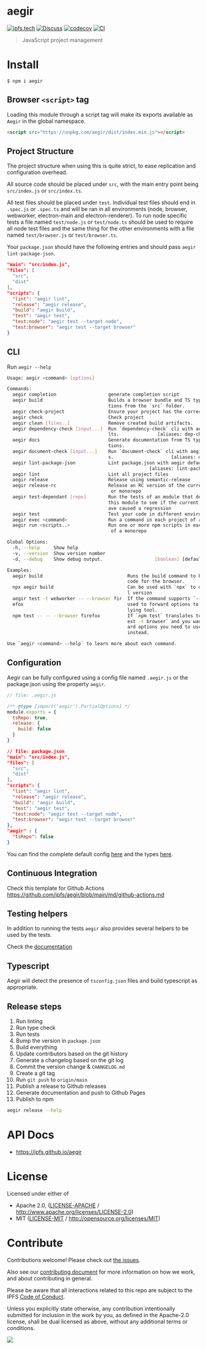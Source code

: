 # aegir

[![ipfs.tech](https://img.shields.io/badge/project-IPFS-blue.svg?style=flat-square)](https://ipfs.tech)
[![Discuss](https://img.shields.io/discourse/https/discuss.ipfs.tech/posts.svg?style=flat-square)](https://discuss.ipfs.tech)
[![codecov](https://img.shields.io/codecov/c/github/ipfs/aegir.svg?style=flat-square)](https://codecov.io/gh/ipfs/aegir)
[![CI](https://img.shields.io/github/actions/workflow/status/ipfs/aegir/js-test-and-release.yml?branch=main\&style=flat-square)](https://github.com/ipfs/aegir/actions/workflows/js-test-and-release.yml?query=branch%3Amain)

> JavaScript project management

# Install

```console
$ npm i aegir
```

## Browser `<script>` tag

Loading this module through a script tag will make its exports available as `Aegir` in the global namespace.

```html
<script src="https://unpkg.com/aegir/dist/index.min.js"></script>
```

## Project Structure

The project structure when using this is quite strict, to ease replication and configuration overhead.

All source code should be placed under `src`, with the main entry point being `src/index.js` or `src/index.ts`.

All test files should be placed under `test`. Individual test files should end in `.spec.js` or `.spec.ts` and will be ran in all environments (node, browser, webworker, electron-main and electron-renderer). To run node specific tests a file named `test/node.js` or `test/node.ts` should be used to require all node test files and the same thing for the other environments with a file named `test/browser.js` or `test/browser.ts`.

Your `package.json` should have the following entries and should pass `aegir lint-package-json`.

```json
"main": "src/index.js",
"files": [
  "src",
  "dist"
],
"scripts": {
  "lint": "aegir lint",
  "release": "aegir release",
  "build": "aegir build",
  "test": "aegir test",
  "test:node": "aegir test --target node",
  "test:browser": "aegir test --target browser"
}
```

## CLI

Run `aegir --help`

```bash
Usage: aegir <command> [options]

Commands:
  aegir completion                   generate completion script
  aegir build                        Builds a browser bundle and TS type declara
                                     tions from the `src` folder.
  aegir check-project                Ensure your project has the correct config.
  aegir check                        Check project
  aegir clean [files..]              Remove created build artifacts.
  aegir dependency-check [input...]  Run `dependency-check` cli with aegir defau
                                     lts.              [aliases: dep-check, dep]
  aegir docs                         Generate documentation from TS type declara
                                     tions.
  aegir document-check [input...]    Run `document-check` cli with aegir default
                                     s.                     [aliases: doc-check]
  aegir lint-package-json            Lint package.json with aegir defaults.
                                                    [aliases: lint-package, lpj]
  aegir lint                         Lint all project files
  aegir release                      Release using semantic-release
  aegir release-rc                   Release an RC version of the current module
                                      or monorepo
  aegir test-dependant [repo]        Run the tests of an module that depends on
                                     this module to see if the current changes h
                                     ave caused a regression
  aegir test                         Test your code in different environments
  aegir exec <command>               Run a command in each project of a monorepo
  aegir run <scripts..>              Run one or more npm scripts in each project
                                      of a monorepo

Global Options:
  -h, --help     Show help                                             [boolean]
  -v, --version  Show version number                                   [boolean]
  -d, --debug    Show debug output.                   [boolean] [default: false]

Examples:
  aegir build                               Runs the build command to bundle JS
                                            code for the browser.
  npx aegir build                           Can be used with `npx` to use a loca
                                            l version
  aegir test -t webworker -- --browser fir  If the command supports `--` can be
  efox                                      used to forward options to the under
                                            lying tool.
  npm test -- -- --browser firefox          If `npm test` translates to `aegir t
                                            est -t browser` and you want to forw
                                            ard options you need to use `-- --`
                                            instead.

Use `aegir <command> --help` to learn more about each command.
```

## Configuration

Aegir can be fully configured using a config file named `.aegir.js` or the package.json using the property `aegir`.

```js
// file: .aegir.js

/** @type {import('aegir').PartialOptions} */
module.exports = {
  tsRepo: true,
  release: {
    build: false
  }
}
```

```json
// file: package.json
"main": "src/index.js",
"files": [
  "src",
  "dist"
],
"scripts": {
  "lint": "aegir lint",
  "release": "aegir release",
  "build": "aegir build",
  "test": "aegir test",
  "test:node": "aegir test --target node",
  "test:browser": "aegir test --target browser"
},
"aegir" : {
  "tsRepo": false
}
```

You can find the complete default config [here](https://github.com/ipfs/aegir/blob/main/src/config/user.js#L12) and the types [here](https://github.com/ipfs/aegir/blob/main/src/types.d.ts).

## Continuous Integration

Check this template for Github Actions <https://github.com/ipfs/aegir/blob/main/md/github-actions.md>

## Testing helpers

In addition to running the tests `aegir` also provides several helpers to be used by the tests.

Check the [documentation](https://ipfs.github.io/aegir/)

## Typescript

Aegir will detect the presence of `tsconfig.json` files and build typescript as appropriate.

## Release steps

1. Run linting
2. Run type check
3. Run tests
4. Bump the version in `package.json`
5. Build everything
6. Update contributors based on the git history
7. Generate a changelog based on the git log
8. Commit the version change & `CHANGELOG.md`
9. Create a git tag
10. Run `git push` to `origin/main`
11. Publish a release to Github releases
12. Generate documentation and push to Github Pages
13. Publish to npm

```bash
aegir release --help
```

# API Docs

- <https://ipfs.github.io/aegir>

# License

Licensed under either of

- Apache 2.0, ([LICENSE-APACHE](https://github.com/ipfs/aegir/LICENSE-APACHE) / <http://www.apache.org/licenses/LICENSE-2.0>)
- MIT ([LICENSE-MIT](https://github.com/ipfs/aegir/LICENSE-MIT) / <http://opensource.org/licenses/MIT>)

# Contribute

Contributions welcome! Please check out [the issues](https://github.com/ipfs/aegir/issues).

Also see our [contributing document](https://github.com/ipfs/community/blob/master/CONTRIBUTING_JS.md) for more information on how we work, and about contributing in general.

Please be aware that all interactions related to this repo are subject to the IPFS [Code of Conduct](https://github.com/ipfs/community/blob/master/code-of-conduct.md).

Unless you explicitly state otherwise, any contribution intentionally submitted for inclusion in the work by you, as defined in the Apache-2.0 license, shall be dual licensed as above, without any additional terms or conditions.

[![](https://cdn.rawgit.com/jbenet/contribute-ipfs-gif/master/img/contribute.gif)](https://github.com/ipfs/community/blob/master/CONTRIBUTING.md)
